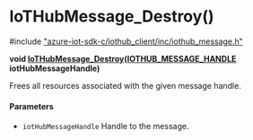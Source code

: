 # IoTHubMessage_Destroy()

\#include ["azure-iot-sdk-c/iothub_client/inc/iothub_message.h"](../iot-c-ref-iothub-message-h.md)  

**void [IoTHubMessage_Destroy](#iothub__message_8h_1a8303de9790f32c3b0aebac6cfb0e80bf)([IOTHUB_MESSAGE_HANDLE](#iothub__message_8h_1a98782b8f57e3f751b4f0196de946432c) iotHubMessageHandle)**

Frees all resources associated with the given message handle.

#### Parameters
* `iotHubMessageHandle` Handle to the message.


